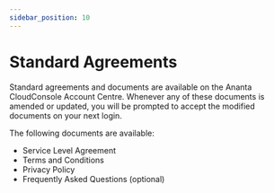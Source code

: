 ```yaml
---
sidebar_position: 10
---
```

# Standard Agreements
Standard agreements and documents are available on the Ananta CloudConsole Account Centre. Whenever any of these documents is amended or updated, you will be prompted to accept the modified documents on your next login.

The following documents are available:

- Service Level Agreement
- Terms and Conditions
- Privacy Policy
- Frequently Asked Questions (optional)

